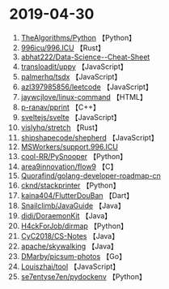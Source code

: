 # 2019-04-30

1. [TheAlgorithms/Python](https://github.com/TheAlgorithms/Python) 【Python】
2. [996icu/996.ICU](https://github.com/996icu/996.ICU) 【Rust】
3. [abhat222/Data-Science--Cheat-Sheet](https://github.com/abhat222/Data-Science--Cheat-Sheet) 
4. [transloadit/uppy](https://github.com/transloadit/uppy) 【JavaScript】
5. [palmerhq/tsdx](https://github.com/palmerhq/tsdx) 【JavaScript】
6. [azl397985856/leetcode](https://github.com/azl397985856/leetcode) 【JavaScript】
7. [jaywcjlove/linux-command](https://github.com/jaywcjlove/linux-command) 【HTML】
8. [p-ranav/pprint](https://github.com/p-ranav/pprint) 【C++】
9. [sveltejs/svelte](https://github.com/sveltejs/svelte) 【JavaScript】
10. [vislyhq/stretch](https://github.com/vislyhq/stretch) 【Rust】
11. [shipshapecode/shepherd](https://github.com/shipshapecode/shepherd) 【JavaScript】
12. [MSWorkers/support.996.ICU](https://github.com/MSWorkers/support.996.ICU) 
13. [cool-RR/PySnooper](https://github.com/cool-RR/PySnooper) 【Python】
14. [area9innovation/flow9](https://github.com/area9innovation/flow9) 【C】
15. [Quorafind/golang-developer-roadmap-cn](https://github.com/Quorafind/golang-developer-roadmap-cn) 
16. [cknd/stackprinter](https://github.com/cknd/stackprinter) 【Python】
17. [kaina404/FlutterDouBan](https://github.com/kaina404/FlutterDouBan) 【Dart】
18. [Snailclimb/JavaGuide](https://github.com/Snailclimb/JavaGuide) 【Java】
19. [didi/DoraemonKit](https://github.com/didi/DoraemonKit) 【Java】
20. [H4ckForJob/dirmap](https://github.com/H4ckForJob/dirmap) 【Python】
21. [CyC2018/CS-Notes](https://github.com/CyC2018/CS-Notes) 【Java】
22. [apache/skywalking](https://github.com/apache/skywalking) 【Java】
23. [DMarby/picsum-photos](https://github.com/DMarby/picsum-photos) 【Go】
24. [Louiszhai/tool](https://github.com/Louiszhai/tool) 【JavaScript】
25. [se7entyse7en/pydockenv](https://github.com/se7entyse7en/pydockenv) 【Python】
